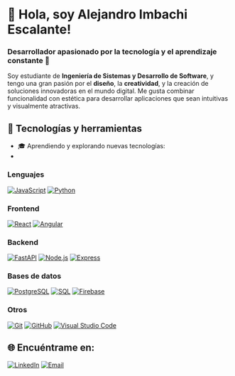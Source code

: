 # 👋 Hola, soy Alejandro Imbachi Escalante!
### Desarrollador apasionado por la tecnología y el aprendizaje constante 🚀

Soy estudiante de **Ingeniería de Sistemas y Desarrollo de Software**, y tengo una gran pasión por el **diseño**, la **creatividad**, y la creación de soluciones innovadoras en el mundo digital. Me gusta combinar funcionalidad con estética para desarrollar aplicaciones que sean intuitivas y visualmente atractivas.


## 🚀 Tecnologías y herramientas

- 🎓 Aprendiendo y explorando nuevas tecnologías:
- 
### Lenguajes
[![JavaScript](https://img.shields.io/badge/JavaScript-F7DF1E?style=for-the-badge&logo=javascript&logoColor=black)](https://developer.mozilla.org/en-US/docs/Web/JavaScript)
[![Python](https://img.shields.io/badge/Python-3776AB?style=for-the-badge&logo=python&logoColor=white)](https://www.python.org/)

### Frontend
[![React](https://img.shields.io/badge/React-61DAFB?style=for-the-badge&logo=react&logoColor=black)](https://reactjs.org/)
[![Angular](https://img.shields.io/badge/Angular-DD0031?style=for-the-badge&logo=angular&logoColor=white)](https://angular.io/)

### Backend
[![FastAPI](https://img.shields.io/badge/FastAPI-009688?style=for-the-badge&logo=fastapi&logoColor=white)](https://fastapi.tiangolo.com/)
[![Node.js](https://img.shields.io/badge/Node.js-339933?style=for-the-badge&logo=node.js&logoColor=white)](https://nodejs.org/)
[![Express](https://img.shields.io/badge/Express-000000?style=for-the-badge&logo=express&logoColor=white)](https://expressjs.com/)

### Bases de datos
[![PostgreSQL](https://img.shields.io/badge/PostgreSQL-4169E1?style=for-the-badge&logo=postgresql&logoColor=white)](https://www.postgresql.org/)
[![SQL](https://img.shields.io/badge/SQL-003B57?style=for-the-badge&logo=database&logoColor=white)](https://www.w3schools.com/sql/)
[![Firebase](https://img.shields.io/badge/Firebase-FFCA28?style=for-the-badge&logo=firebase&logoColor=black)](https://firebase.google.com/)

### Otros
[![Git](https://img.shields.io/badge/Git-F05032?style=for-the-badge&logo=git&logoColor=white)](https://git-scm.com/)
[![GitHub](https://img.shields.io/badge/GitHub-181717?style=for-the-badge&logo=github&logoColor=white)](https://github.com/)
[![Visual Studio Code](https://img.shields.io/badge/VS%20Code-007ACC?style=for-the-badge&logo=visual-studio-code&logoColor=white)](https://code.visualstudio.com/)




## 🌐 Encuéntrame en:

[![LinkedIn](https://img.shields.io/badge/LinkedIn-0077B5?style=for-the-badge&logo=linkedin&logoColor=white)](https://www.linkedin.com/in/alejandro-imbachi-escalante-7556b6207)
[![Email](https://img.shields.io/badge/Email-D14836?style=for-the-badge&logo=gmail&logoColor=white)](mailto:alejoimb10@outlook.com)

